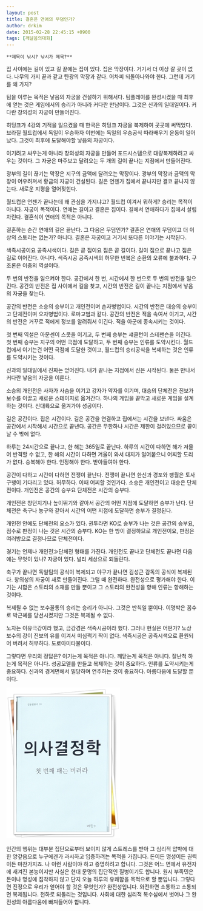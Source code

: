 ```yaml
---
layout: post
title: 결혼은 연애의 무덤인가?
author: drkim
date: 2015-02-28 22:45:15 +0900
tags: [깨달음의대화]
---
```

 
    **제목이 낚시? 낚시가 제목?**

  


집 사이에는 길이 있고 길 끝에는 집이 있다. 집은 막장이다. 거기서 더 이상 갈 곳이 없다. 나무의 가지 끝과 같고 탄광의 막장과 같다. 어차피 되돌아나와야 한다. 그런데 거기를 왜 가지?

  


팀을 이루는 목적은 낳음의 자궁을 건설하기 위해서다. 팀플레이를 완성시켰을 때 최후에 얻는 것은 게임에서의 승리가 아니라 커다란 만남이다. 그것은 신과의 일대일이다. 커다란 창의성의 자궁이 만들어진다. 

  


히딩크가 4강의 기적을 일으켰을 때 한국은 히딩크 자궁을 복제하여 곳곳에 써먹었다. 브라질 월드컵에서 독일이 우승하자 이번에는 독일의 우승공식 따라배우기 운동이 일어났다. 그것이 최후에 도달해야할 낳음의 자궁이다.

  


이기려고 싸우는게 아니라 창의성의 자궁을 만들어 포드시스템으로 대량복제하려고 싸우는 것이다. 그 자궁은 마주보고 달려오는 두 개의 길이 끝나는 지점에서 만들어진다. 

  


광부의 길이 끊기는 막장은 지구의 금맥에 달려오는 막장이다. 광부의 막장과 금맥의 막장이 어우려져서 황금의 자궁이 건설된다. 길은 언젠가 집에서 끝나지만 결코 끝나지 않는다. 새로운 지평을 열어젖힌다.

  


월드컵은 언젠가 끝나는데 왜 관심을 가지냐고? 월드컵 이겨서 뭐하게? 승리는 목적이 아니다. 자궁이 목적이다. 연애는 길이고 결혼은 집이다. 길에서 연애하다가 집에서 살림차린다. 결혼식이 연애의 목적은 아니다. 

  


결혼하는 순간 연애의 길은 끝난다. 그 다음은 무덤인가? 결혼은 연애의 무덤이고 더 이상의 스토리는 없는가? 아니다. 결혼은 자궁이고 거기서 또다른 이야기는 시작된다. 

  


색즉시공이요 공즉시색이다. 길은 곧 집이요 집은 곧 길이다. 길이 집으로 끝나고 집은 길로 이어진다. 아니다. 색즉시공 공즉시색의 허무한 반복은 순환의 오류에 불과하다. 구조론은 이중의 역설이다. 

  


두 번의 반전을 일으켜야 한다. 공간에서 한 번, 시간에서 한 번으로 두 번의 반전을 일으킨다. 공간의 반전은 집 사이에서 길을 찾고, 시간의 반전은 길이 끝나는 지점에서 낳음의 자궁을 찾는다. 

  


공간의 반전은 소승의 승부이고 개인전이며 손자병법이다. 시간의 반전은 대승의 승부이고 단체전이며 오자병법이다. 로마교범과 같다. 공간의 반전은 적을 속여서 이기고, 시간의 반전은 거꾸로 적에게 정보를 알려줘서 이긴다. 적을 아군에 종속시키는 것이다.

  


첫 번째 역설은 아문센이 스콧을 이기고, 두 번째 승부는 섀클턴이 스테팬슨을 이긴다. 첫 번째 승부는 지구의 어떤 극점에 도달하고, 두 번째 승부는 인류를 도약시킨다. 월드컵에서 이기는건 어떤 극점에 도달한 것이고, 월드컵의 승리공식을 복제하는 것은 인류를 도약시키는 것이다. 

  


신과의 일대일에서 진짜는 얻어진다. 내가 끝나는 지점에서 신은 시작된다. 둘은 만나서 커다란 낳음의 자궁을 이룬다. 

  


소승의 개인전은 사자가 사슴을 이기고 강자가 약자를 이기며, 대승의 단체전은 진보가 보수를 이끌고 새로운 스테이지로 옮겨간다. 하나의 게임을 끝막고 새로운 게임을 설계하는 것이다. 신대륙으로 옮겨가야 성공이다.

  


길은 공간이다. 집은 시간이다. 길은 공간을 연결하고 집에서는 시간을 보낸다. 싸움은 공간에서 시작해서 시간으로 끝낸다. 공간은 무한하나 시간은 제한이 걸려있으므로 끝이 날 수 밖에 없다.

  


하루는 24시간으로 끝나고, 한 해는 365일로 끝난다. 하루의 시간이 다하면 해가 저물어 반격할 수 없고, 한 해의 시간이 다하면 겨울이 와서 대지가 얼어붙으니 어찌할 도리가 없다. 승복해야 한다. 인정해야 한다. 받아들여야 한다. 

  


공간이 다하고 시간이 다하면 전쟁이 끝난다. 전쟁이 끝나면 한신과 경포와 팽월은 토사구팽이 기다리고 있다. 허무하다. 이때 어찌할 것인가다. 소승은 개인전이고 대승은 단체전이다. 개인전은 공간의 승부요 단체전은 시간의 승부다. 

  


개인전은 창던지기나 높이뛰기와 같아서 공간의 어떤 지점에 도달하면 승부가 난다. 단체전은 축구나 농구와 같아서 시간의 어떤 지점에 도달하면 승부가 결정된다. 

  


개인전 안에도 단체전의 요소가 있다. 권투라면 KO로 승부가 나는 것은 공간의 승부요, 점수로 판정이 나는 것은 시간의 승부다. KO는 한 방이 결정하므로 개인전이요, 판정은 여러방으로 결정나므로 단체전이다. 

  


경기는 언제나 개인전≫단체전 형태를 가진다. 개인전도 끝나고 단체전도 끝나면 다음에는 무엇이 있나? 자궁이 있다. 널리 세상으로 되돌린다.

  


축구가 끝나면 독일팀의 공식이 복제되고 야구가 끝나면 김성근 감독의 공식이 복제된다. 창의성의 자궁이 새로 만들어진다. 그럴 때 완전하다. 완전성으로 평가해야 한다. 이기는 시합은 스토리의 소재를 만들 뿐이고 그 스토리의 완전성을 향해 인류는 항해하는 것이다.

  


복제될 수 없는 보수꼴통의 승리는 승리가 아니다. 그것은 반칙일 뿐이다. 이명박은 꼼수로 박근혜를 당선시켰지만 그것은 복제될 수 없다. 

  


노자는 이유극강이라 했고, 금강경은 색즉시공이라 했다. 그러나 현실은 어떤가? 노상 보수의 강이 진보의 유를 이겨서 미심쩍기 짝이 없다. 색즉시공은 공즉시색으로 환원되어 버려서 허무하다. 도로아미타불이다. 

  


그렇다면 우리의 정답은? 이기는게 목적은 아니다. 깨닫는게 목적은 아니다. 잘난척 하는게 목적은 아니다. 성공모델를 만들고 복제하는 것이 중요하다. 인류를 도약시키는게 중요하다. 신과의 경계면에서 밀당하며 연주하는 것이 중요하다. 아름다움에 도달할 뿐이다.

  



 
![](/files/attach/images/198/600/569/111.JPG) 

  


인간의 행위는 대부분 집단으로부터 보이지 않게 스트레스를 받아 그 심리적 압박에 대한 앙갚음으로 누구에겐가 과시하고 입증하려는 목적을 가집니다. 돈이든 명성이든 권력이든 마찬가지죠. 나 이런 사람이야 하고 증명하려고 합니다. 그것은 어느 면에서 유전자에 새겨진 본능이지만 사실은 현대 문명의 집단적인 질병이기도 합니다. 원시 부족민은 돈이나 명성에 집착하지 않고 단지 오늘 하루의 유쾌함을 목적으로 할 뿐입니다. 그렇다면 진정으로 우리가 얻어야 할 것은 무엇인가? 완전성입니다. 와전하면 소통하고 소통되면 복제됩니다. 천하로 되돌리는 것입니다. 사회에 대한 심리적 복수심에서 벗어나 그 완전성의 아름다움에 빠져들어야 합니다.